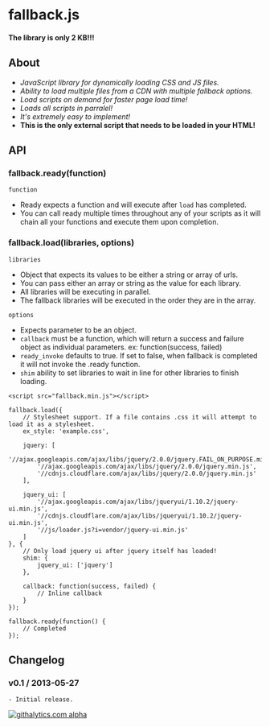 fallback.js
===========
#### The library is only 2 KB!!!


## About
* _JavaScript library for dynamically loading CSS and JS files._
* _Ability to load multiple files from a CDN with multiple fallback options._
* _Load scripts on demand for faster page load time!_
* _Loads all scripts in parralel!_
* _It's extremely easy to implement!_
* __This is the only external script that needs to be loaded in your HTML!__


## API
### fallback.ready(function)
`function`
- Ready expects a function and will execute after `load` has completed.
- You can call ready multiple times throughout any of your scripts as it will chain all your functions and execute them upon completion.


### fallback.load(libraries, options)
`libraries`
- Object that expects its values to be either a string or array of urls.
- You can pass either an array or string as the value for each library.
- All libraries will be executing in parallel.
- The fallback libraries will be executed in the order they are in the array.

`options`
- Expects parameter to be an object.
- `callback` must be a function, which will return a success and failure object as individual parameters. ex: function(success, failed)
- `ready_invoke` defaults to true. If set to false, when fallback is completed it will not invoke the .ready function.
- `shim` ability to set libraries to wait in line for other libraries to finish loading.

```
<script src="fallback.min.js"></script>

fallback.load({
	// Stylesheet support. If a file contains .css it will attempt to load it as a stylesheet.
	ex_style: 'example.css',

	jquery: [
		'//ajax.googleapis.com/ajax/libs/jquery/2.0.0/jquery.FAIL_ON_PURPOSE.min.js',
		'//ajax.googleapis.com/ajax/libs/jquery/2.0.0/jquery.min.js',
		'//cdnjs.cloudflare.com/ajax/libs/jquery/2.0.0/jquery.min.js'
	],

	jquery_ui: [
		'//ajax.googleapis.com/ajax/libs/jqueryui/1.10.2/jquery-ui.min.js',
		'//cdnjs.cloudflare.com/ajax/libs/jqueryui/1.10.2/jquery-ui.min.js',
		'//js/loader.js?i=vendor/jquery-ui.min.js'
	]
}, {
	// Only load jquery ui after jquery itself has loaded!
	shim: {
		jquery_ui: ['jquery']
	},

	callback: function(success, failed) {
		// Inline callback
	}
});

fallback.ready(function() {
	// Completed
});
```


## Changelog
### v0.1 / 2013-05-27
	- Initial release.


[![githalytics.com alpha](https://cruel-carlota.pagodabox.com/e57ed3fad26831b768bd39ff002571a2 "githalytics.com")](http://githalytics.com/sgarbesi/fallback.js)
